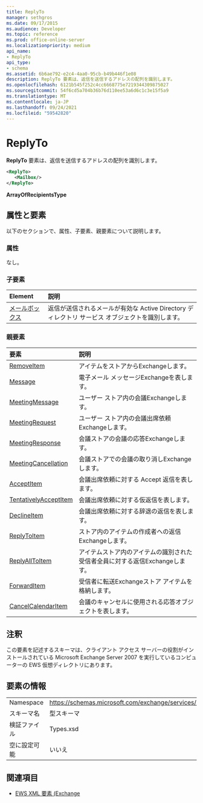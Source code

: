 ```yaml
---
title: ReplyTo
manager: sethgros
ms.date: 09/17/2015
ms.audience: Developer
ms.topic: reference
ms.prod: office-online-server
ms.localizationpriority: medium
api_name:
- ReplyTo
api_type:
- schema
ms.assetid: 6b6ae792-e2c4-4aa0-95cb-b49b446f1e08
description: ReplyTo 要素は、返信を送信するアドレスの配列を識別します。
ms.openlocfilehash: 6121b545f252c4cc6668775e7219344309875027
ms.sourcegitcommit: 54f6cd5a704b36b76d110ee53a6d6c1c3e15f5a9
ms.translationtype: MT
ms.contentlocale: ja-JP
ms.lasthandoff: 09/24/2021
ms.locfileid: "59542820"
---
```

# <a name="replyto"></a>ReplyTo

**ReplyTo** 要素は、返信を送信するアドレスの配列を識別します。 
  
```xml
<ReplyTo>
   <Mailbox/>
</ReplyTo>
```

 **ArrayOfRecipientsType**
## <a name="attributes-and-elements"></a>属性と要素

以下のセクションで、属性、子要素、親要素について説明します。
  
### <a name="attributes"></a>属性

なし。
  
### <a name="child-elements"></a>子要素

|**Element**|**説明**|
|:-----|:-----|
|[メールボックス](mailbox.md) <br/> |返信が送信されるメールが有効な Active Directory ディレクトリ サービス オブジェクトを識別します。  <br/> |
   
### <a name="parent-elements"></a>親要素

|**要素**|**説明**|
|:-----|:-----|
|[RemoveItem](removeitem.md) <br/> |アイテムをストアからExchangeします。  <br/> |
|[Message](message-ex15websvcsotherref.md) <br/> |電子メール メッセージExchangeを表します。  <br/> |
|[MeetingMessage](meetingmessage.md) <br/> |ユーザー ストア内の会議Exchangeします。  <br/> |
|[MeetingRequest](meetingrequest.md) <br/> |ユーザー ストア内の会議出席依頼Exchangeします。  <br/> |
|[MeetingResponse](meetingresponse.md) <br/> |会議ストアの会議の応答Exchangeします。  <br/> |
|[MeetingCancellation](meetingcancellation.md) <br/> |会議ストアでの会議の取り消しExchangeします。  <br/> |
|[AcceptItem](acceptitem.md) <br/> |会議出席依頼に対する Accept 返信を表します。  <br/> |
|[TentativelyAcceptItem](tentativelyacceptitem.md) <br/> |会議出席依頼に対する仮返信を表します。  <br/> |
|[DeclineItem](declineitem.md) <br/> |会議出席依頼に対する辞退の返信を表します。  <br/> |
|[ReplyToItem](replytoitem.md) <br/> |ストア内のアイテムの作成者への返信Exchangeします。  <br/> |
|[ReplyAllToItem](replyalltoitem.md) <br/> |アイテムストア内のアイテムの識別された受信者全員に対する返信Exchangeします。  <br/> |
|[ForwardItem](forwarditem.md) <br/> |受信者に転送Exchangeストア アイテムを格納します。  <br/> |
|[CancelCalendarItem](cancelcalendaritem.md) <br/> |会議のキャンセルに使用される応答オブジェクトを表します。  <br/> |
   
## <a name="remarks"></a>注釈

この要素を記述するスキーマは、クライアント アクセス サーバーの役割がインストールされている Microsoft Exchange Server 2007 を実行しているコンピューターの EWS 仮想ディレクトリにあります。
  
## <a name="element-information"></a>要素の情報

|||
|:-----|:-----|
|Namespace  <br/> |https://schemas.microsoft.com/exchange/services/2006/types  <br/> |
|スキーマ名  <br/> |型スキーマ  <br/> |
|検証ファイル  <br/> |Types.xsd  <br/> |
|空に設定可能  <br/> |いいえ  <br/> |
   
## <a name="see-also"></a>関連項目



- [EWS XML 要素 (Exchange](ews-xml-elements-in-exchange.md)

